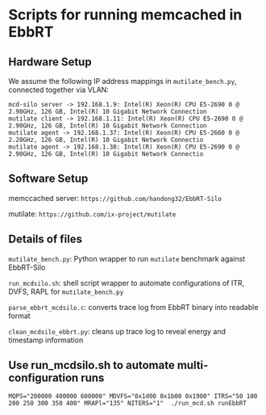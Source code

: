 # Scripts for running memcached in EbbRT

## Hardware Setup
We assume the following IP address mappings in `mutilate_bench.py`, connected together via VLAN:
```
mcd-silo server -> 192.168.1.9: Intel(R) Xeon(R) CPU E5-2690 0 @ 2.90GHz, 126 GB, Intel(R) 10 Gigabit Network Connection
mutilate client -> 192.168.1.11: Intel(R) Xeon(R) CPU E5-2690 0 @ 2.90GHz, 126 GB, Intel(R) 10 Gigabit Network Connection
mutilate agent -> 192.168.1.37: Intel(R) Xeon(R) CPU E5-2660 0 @ 2.20GHz, 126 GB, Intel(R) 10 Gigabit Network Connectio
mutilate agent -> 192.168.1.38: Intel(R) Xeon(R) CPU E5-2690 0 @ 2.90GHz, 126 GB, Intel(R) 10 Gigabit Network Connectio
```

## Software Setup
memccached server: `https://github.com/handong32/EbbRT-Silo`

mutilate: `https://github.com/ix-project/mutilate`


## Details of files

`mutilate_bench.py`: Python wrapper to run `mutilate` benchmark against EbbRT-Silo

`run_mcdsilo.sh`: shell script wrapper to automate configurations of ITR, DVFS, RAPL for `mutilate_bench.py` 

`parse_ebbrt_mcdsilo.c`: converts trace log from EbbRT binary into readable format

`clean_mcdsilo_ebbrt.py`: cleans up trace log to reveal energy and timestamp information

## Use run_mcdsilo.sh to automate multi-configuration runs
```
MQPS="200000 400000 600000" MDVFS="0x1d00 0x1b00 0x1900" ITRS="50 100 200 250 300 350 400" MRAPl="135" NITERS="1"  ./run_mcd.sh runEbbRT
```
